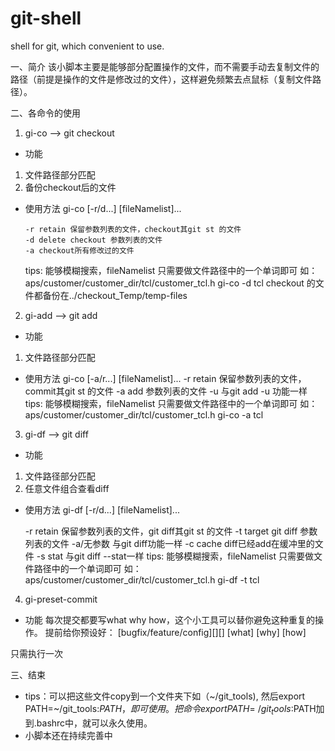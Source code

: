 # git-shell
shell for git, which convenient to use.

一、简介
该小脚本主要是能够部分配置操作的文件，而不需要手动去复制文件的路径（前提是操作的文件是修改过的文件），这样避免频繁去点鼠标（复制文件路径）。

二、各命令的使用

1. gi-co --> git checkout
- 功能
1. 文件路径部分匹配
2. 备份checkout后的文件
- 使用方法
gi-co [-r/d...] [fileNamelist]...

      -r retain 保留参数列表的文件，checkout其git st 的文件
      -d delete checkout 参数列表的文件
      -a checkout所有修改过的文件
     tips: 能够模糊搜索，fileNamelist 只需要做文件路径中的一个单词即可
     如：aps/customer/customer_dir/tcl/customer_tcl.h
     gi-co -d tcl
    checkout 的文件都备份在../checkout_Temp/temp-files
	
2. gi-add --> git add
- 功能
1. 文件路径部分匹配
- 使用方法
gi-co  [-a/r...]   [fileNamelist]...
        -r   retain 保留参数列表的文件，commit其git st 的文件
        -a  add 参数列表的文件
        -u  与git add -u 功能一样
        tips: 能够模糊搜索，fileNamelist 只需要做文件路径中的一个单词即可
        如：aps/customer/customer_dir/tcl/customer_tcl.h
        gi-co  -a  tcl
		
3. gi-df --> git diff
- 功能
1. 文件路径部分匹配
2. 任意文件组合查看diff
- 使用方法
gi-df [-r/d...] [fileNamelist]...

    -r  retain  保留参数列表的文件，git diff其git st 的文件
    -t  target  git diff 参数列表的文件
    -a/无参数  与git diff功能一样
    -c  cache   diff已经add在缓冲里的文件
    -s  stat 与git diff --stat一样
    tips: 能够模糊搜索，fileNamelist 只需要做文件路径中的一个单词即可
    如：aps/customer/customer_dir/tcl/customer_tcl.h
    gi-df -t tcl
4. gi-preset-commit

- 功能
每次提交都要写what why how，这个小工具可以替你避免这种重复的操作。
   提前给你预设好：
[bugfix/feature/config][][]
[what]
[why]
[how]

只需执行一次

三、结束
- tips：可以把这些文件copy到一个文件夹下如（~/git_tools), 然后export PATH=~/git_tools:$PATH，即可使用。把命令export PATH=~/git_tools:$PATH加到.bashrc中，就可以永久使用。
- 小脚本还在持续完善中

